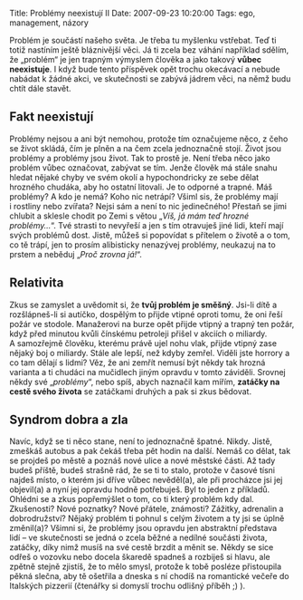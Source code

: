 Title: Problémy neexistují II
Date: 2007-09-23 10:20:00
Tags: ego, management, názory

Problém je součástí našeho světa. Je třeba tu myšlenku vstřebat. Teď ti totiž nastíním ještě bláznivější věci. Já ti zcela bez váhání například sdělím, že „problém“ je jen trapným výmyslem člověka a jako takový **vůbec neexistuje**. I když bude tento příspěvek opět trochu okecávací a nebude nabádat k žádné akci, ve skutečnosti se zabývá jádrem věci, na němž budu chtít dále stavět.

## Fakt neexistují

Problémy nejsou a ani být nemohou, protože tím označujeme něco, z čeho se život skládá, čím je plněn a na čem zcela jednoznačně stojí. Život jsou problémy a problémy jsou život. Tak to prostě je. Není třeba něco jako problém vůbec označovat, zabývat se tím. Jenže člověk má stále snahu hledat nějaké chyby ve svém okolí a hypochondricky ze sebe dělat hrozného chudáka, aby ho ostatní litovali. Je to odporné a trapné. Máš problémy? A kdo je nemá? Koho nic netrápí? Všiml sis, že problémy mají i rostliny nebo zvířata? Nejsi sám a není to nic jedinečného! Přestaň se jimi chlubit a sklesle chodit po Zemi s větou „*Víš, já mám teď hrozné problémy…*“. Tvé strasti to nevyřeší a jen s tím otravuješ jiné lidi, kteří mají svých problémů dost. Jistě, můžeš si popovídat s přítelem o životě a o tom, co tě trápí, jen to prosím alibisticky nenazývej problémy, neukazuj na to prstem a neběduj „*Proč zrovna já!*“.

## Relativita

Zkus se zamyslet a uvědomit si, že **tvůj problém je směšný**. Jsi-li dítě a rozšlápneš-li si autíčko, dospělým to přijde vtipné oproti tomu, že oni řeší požár ve stodole. Manažerovi na burze opět přijde vtipný a trapný ten požár, když před minutou kvůli čínskému petroleji přišel v akciích o miliardy. A samozřejmě člověku, kterému právě ujel nohu vlak, přijde vtipný zase nějaký boj o miliardy. Stále ale lepší, než kdyby zemřel. Viděli jste horrory a co tam dělají s lidmi? Věz, že ani zemřít nemusí být někdy tak hrozná varianta a ti chudáci na mučidlech jiným opravdu v tomto záviděli. Srovnej někdy své „*problémy*“, nebo spíš, abych naznačil kam mířím, **zatáčky na cestě svého života** se zatáčkami druhých a pak si zkus bědovat.

## Syndrom dobra a zla

Navíc, když se ti něco stane, není to jednoznačně špatné. Nikdy. Jistě, zmeškáš autobus a pak čekáš třeba pět hodin na další. Nemáš co dělat, tak se projdeš po městě a poznáš nové ulice a nové městské části. Až tady budeš příště, budeš strašně rád, že se ti to stalo, protože v časové tísni najdeš místo, o kterém jsi dříve vůbec nevěděl(a), ale při procházce jsi jej objevil(a) a nyní jej opravdu hodně potřebuješ. Byl to jeden z příkladů. Ohlédni se a zkus popřemýšlet o tom, co ti který problém kdy dal. Zkušenosti? Nové poznatky? Nové přátele, známosti? Zážitky, adrenalin a dobrodružství? Nějaký problém ti pohnul s celým životem a ty jsi se úplně změnil(a)? Všimni si, že problémy jsou opravdu jen abstraktní představa lidí – ve skutečnosti se jedná o zcela běžné a nedílné součásti života, zatáčky, díky nimž musíš na své cestě brzdit a měnit se. Někdy se sice odřeš o vozovku nebo docela škaredě spadneš a rozbiješ si hlavu, ale zpětně stejně zjistíš, že to mělo smysl, protože k tobě posléze přistoupila pěkná slečna, aby tě ošetřila a dneska s ní chodíš na romantické večeře do Italských pizzerií (čtenářky si domyslí trochu odlišný příběh ;) ).